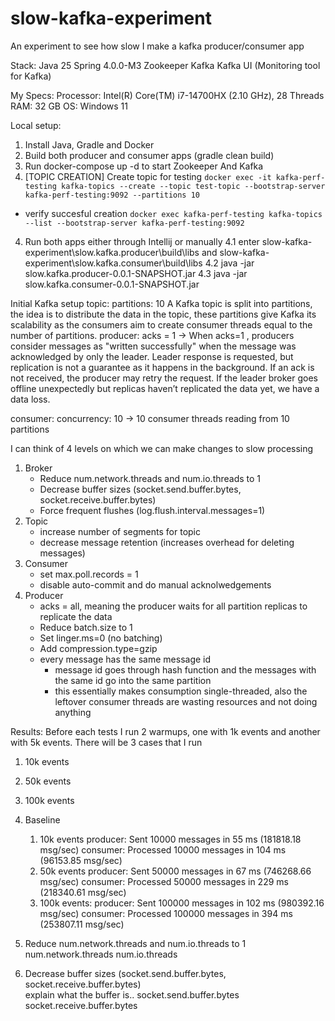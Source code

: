 # slow-kafka-experiment
An experiment to see how slow I make a kafka producer/consumer app

Stack:
 Java 25 
 Spring 4.0.0-M3
 Zookeeper
 Kafka 
 Kafka UI (Monitoring tool for Kafka)

My Specs:
 Processor: Intel(R) Core(TM) i7-14700HX (2.10 GHz), 28 Threads
 RAM: 32 GB
 OS: Windows 11

Local setup:
 1. Install Java, Gradle and Docker
 2. Build both producer and consumer apps (gradle clean build)
 2. Run docker-compose up -d to start Zookeeper And Kafka 
 3. [TOPIC CREATION] Create topic for testing ``docker exec -it kafka-perf-testing kafka-topics --create --topic test-topic --bootstrap-server kafka-perf-testing:9092 --partitions 10``
   - verify succesful creation ``docker exec kafka-perf-testing kafka-topics --list --bootstrap-server kafka-perf-testing:9092``
 4. Run both apps either through Intellij or manually
     4.1 enter slow-kafka-experiment\slow.kafka.producer\build\libs and slow-kafka-experiment\slow.kafka.consumer\build\libs
     4.2 java -jar slow.kafka.producer-0.0.1-SNAPSHOT.jar
     4.3 java -jar slow.kafka.consumer-0.0.1-SNAPSHOT.jar

Initial Kafka setup 
topic:
 partitions: 10 
  A Kafka topic is split into partitions, the idea is to distribute the data in the topic, these partitions give Kafka its scalability as the consumers aim to create consumer threads equal
  to the number of partitions.
producer:
 acks = 1 -> 
  When acks=1 , producers consider messages as "written successfully" when the message was acknowledged by only the leader.
  Leader response is requested, but replication is not a guarantee as it happens in the background. If an ack is not received, the producer may retry the request. If the leader broker goes offline unexpectedly but replicas haven’t replicated the data yet, we have a data loss.
  
consumer:
 concurrency: 10 -> 10 consumer threads reading from 10 partitions 

I can think of 4 levels on which we can make changes to slow processing

1) Broker
   - Reduce num.network.threads and num.io.threads to 1
   - Decrease buffer sizes (socket.send.buffer.bytes, socket.receive.buffer.bytes)
   - Force frequent flushes (log.flush.interval.messages=1)
2) Topic
   - increase number of segments for topic 
   - decrease message retention (increases overhead for deleting messages)
3) Consumer 
   - set max.poll.records = 1
   - disable auto-commit and do manual acknolwedgements
4) Producer
   - acks = all, meaning the producer waits for all partition replicas to replicate the data
   - Reduce batch.size to 1
   - Set linger.ms=0 (no batching)
   - Add compression.type=gzip
   - every message has the same message id 
      - message id goes through hash function and the messages with the same id go into the same partition
      - this essentially makes consumption single-threaded, also the leftover consumer threads are wasting resources and not doing anything
    
Results:
 Before each tests I run 2 warmups, one with 1k events and another with 5k events.
 There will be 3 cases that I run 
  1) 10k events
  2) 50k events
  3) 100k events

 1) Baseline 
      1) 10k events
         producer: Sent 10000 messages in 55 ms (181818.18 msg/sec)
         consumer: Processed 10000 messages in 104 ms (96153.85 msg/sec)
      2) 50k events
         producer: Sent 50000 messages in 67 ms (746268.66 msg/sec)
         consumer: Processed 50000 messages in 229 ms (218340.61 msg/sec)
      3) 100k events:
         producer: Sent 100000 messages in 102 ms (980392.16 msg/sec)
         consumer: Processed 100000 messages in 394 ms (253807.11 msg/sec) 

 2) Reduce num.network.threads and num.io.threads to 1 
     num.network.threads
     num.io.threads

 3) Decrease buffer sizes (socket.send.buffer.bytes, socket.receive.buffer.bytes)    
     explain what the buffer is..
     socket.send.buffer.bytes
     socket.receive.buffer.bytes
    
